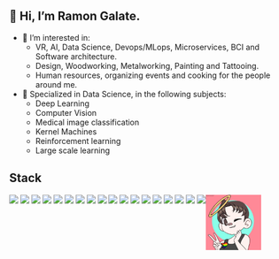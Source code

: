 
## 👋 Hi, I’m Ramon Galate.

- 👀 I’m interested in:
  - VR, AI, Data Science, Devops/MLops, Microservices, BCI and Software architecture.
  - Design, Woodworking, Metalworking, Painting and Tattooing.
  - Human resources, organizing events and cooking for the people around me.
- 🌱 Specialized in Data Science, in the following subjects:
  - Deep Learning
  - Computer Vision
  - Medical image classification
  - Kernel Machines
  - Reinforcement learning
  - Large scale learning
  
## Stack

<div style="display: inline-block">
  
  <img align="right" height="100em" src="https://github.com/RamonGal/RamonGal/blob/main/avatar.gif">
  <img height="30em" src="https://img.shields.io/badge/Linux-FCC624?style=for-the-badge&logo=linux&logoColor=black">
  <img height="30em" src="https://img.shields.io/badge/Pytest-0A9EDC?style=for-the-badge&logo=pytest&logoColor=white">
  <img height="30em" src="https://img.shields.io/badge/CSS-239120?&style=for-the-badge&logo=css3&logoColor=white">
  <img height="30em" src="https://img.shields.io/badge/JavaScript-F7DF1E?style=for-the-badge&logo=javascript&logoColor=black">
  <img height="30em" src="https://img.shields.io/badge/TypeScript-007ACC?style=for-the-badge&logo=typescript&logoColor=white">
  <img height="30em" src="https://img.shields.io/badge/Jest-C21325?style=for-the-badge&logo=jest&logoColor=white">
  <img height="30em" src="https://img.shields.io/badge/HTML5-E34F26?style=for-the-badge&logo=html5&logoColor=white">
  <img height="30em" src="https://img.shields.io/badge/Sass-CC6699?style=for-the-badge&logo=sass&logoColor=white">
  <img height="30em" src="https://img.shields.io/badge/Python-14354C?style=for-the-badge&logo=python&logoColor=white">
  <img height="30em" src="https://img.shields.io/badge/C%2B%2B-00599C?style=for-the-badge&logo=c%2B%2B&logoColor=white">
  <img height="30em" src="https://img.shields.io/badge/React-20232A?style=for-the-badge&logo=react&logoColor=61DAFB">
  <img height="30em" src="https://img.shields.io/badge/Go-00ADD8?style=for-the-badge&logo=go&logoColor=white">
  <img height="30em" src="https://img.shields.io/badge/Svelte-4A4A55?style=for-the-badge&logo=svelte&logoColor=FF3E00">
  <img height="30em" src="https://img.shields.io/badge/Tailwind_CSS-38B2AC?style=for-the-badge&logo=tailwind-css&logoColor=white">
  <img height="30em" src="https://img.shields.io/badge/Bootstrap-563D7C?style=for-the-badge&logo=bootstrap&logoColor=white">
  <img height="30em" src="https://img.shields.io/badge/Django-092E20?style=for-the-badge&logo=django&logoColor=white">
  <img height="30em" src="https://img.shields.io/badge/PostgreSQL-316192?style=for-the-badge&logo=postgresql&logoColor=white">
  <img height="30em" src="https://img.shields.io/badge/MySQL-00000F?style=for-the-badge&logo=mysql&logoColor=white">
</div>



